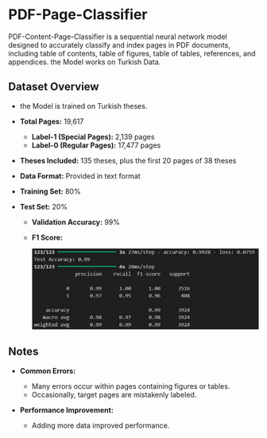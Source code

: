 # PDF-Page-Classifier
PDF-Content-Page-Classifier is a sequential neural network model designed to accurately classify and index pages in PDF documents, including table of contents, table of figures, table of tables, references, and appendices. the Model works on Turkish Data.

## Dataset Overview
- the Model is trained on Turkish theses.

- **Total Pages:** 19,617
  - **Label-1 (Special Pages):** 2,139 pages
  - **Label-0 (Regular Pages):** 17,477 pages
- **Theses Included:** 135 theses, plus the first 20 pages of 38 theses
- **Data Format:** Provided in text format
- **Training Set:** 80% 
- **Test Set:** 20% 
  - **Validation Accuracy:** 99%
  - **F1 Score:**

    ![F1 Score](f1_score.png)

## Notes

- **Common Errors:**
  - Many errors occur within pages containing figures or tables.
  - Occasionally, target pages are mistakenly labeled.
 
- **Performance Improvement:**
  - Adding more data improved performance.


